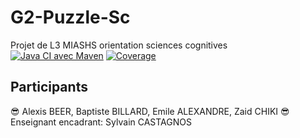 # G2-Puzzle-Sc
Projet de L3 MIASHS orientation sciences cognitives <br />
[![Java CI avec Maven](https://github.com/alexisbe-github/G2-Puzzle-Sc-2023/actions/workflows/maven.yml/badge.svg)](https://github.com/alexisbe-github/G2-Puzzle-Sc-2023/actions/workflows/maven.yml)
[![Coverage](https://img.shields.io/endpoint?url=https://raw.githubusercontent.com/alexisbe-github/G2-Puzzle-Sc-2023/main/.github/badges/jacoco.json)](https://github.com/USERNAME/REPOSITORY/actions/workflows/build.yml)

## Participants
😎 Alexis BEER, Baptiste BILLARD, Emile ALEXANDRE, Zaid CHIKI 😎<br />
Enseignant encadrant: Sylvain CASTAGNOS
